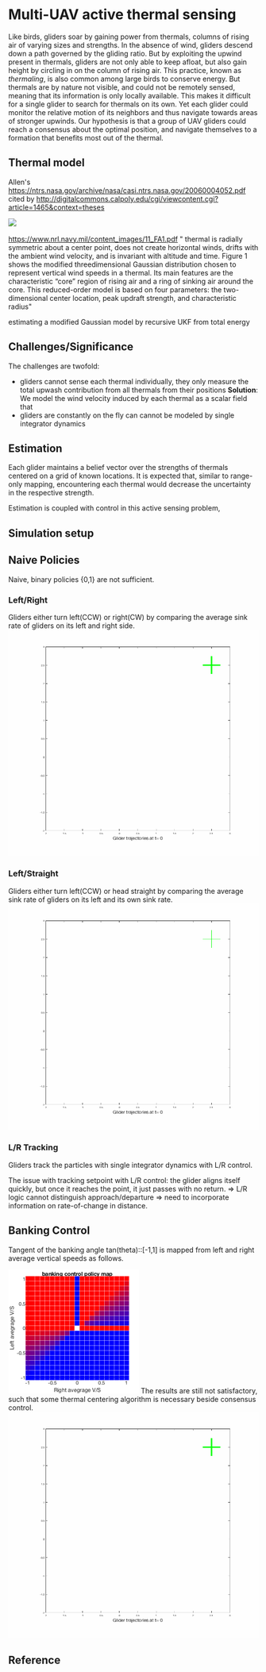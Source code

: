 
# Multi-UAV active thermal sensing

Like birds, gliders soar by gaining power from thermals, columns of rising air of varying sizes and strengths. 
In the absence of wind, gliders descend down a path governed by the gliding ratio. 
But by exploiting the upwind present in thermals, gliders are not only able to keep afloat, but also gain height by circling in on the column of rising air. 
This practice, known as *thermaling*, is also common among large birds to conserve energy. 
But thermals are by nature not visible, and could not be remotely sensed, meaning that its information is only locally available. 
This makes it difficult for a single glider to search for thermals on its own. 
Yet each glider could monitor the relative motion of its neighbors and thus navigate towards areas of stronger upwinds. Our hypothesis is that a group of UAV gliders could reach a consensus about the optimal position, and navigate themselves to a formation that benefits most out of the thermal.

## Thermal model
Allen's https://ntrs.nasa.gov/archive/nasa/casi.ntrs.nasa.gov/20060004052.pdf cited by
http://digitalcommons.calpoly.edu/cgi/viewcontent.cgi?article=1465&context=theses

![](http://campar.in.tum.de/twiki/pub/Chair/HaukeHeibelGaussianDerivatives/gauss2d00.png)

https://www.nrl.navy.mil/content_images/11_FA1.pdf
" thermal is radially symmetric about
a center point, does not create horizontal winds, drifts
with the ambient wind velocity, and is invariant with
altitude and time. Figure 1 shows the modified threedimensional
Gaussian distribution chosen to represent
vertical wind speeds in a thermal. Its main features
are the characteristic “core” region of rising air and a
ring of sinking air around the core. This reduced-order
model is based on four parameters: the two-dimensional
center location, peak updraft strength, and characteristic
radius"

estimating a modified Gaussian model by recursive UKF from total energy
 
## Challenges/Significance
The challenges are twofold:

- gliders cannot sense each thermal individually, they only measure the total upwash contribution from all thermals from their positions
__Solution__: We model the wind velocity induced by each thermal as a scalar field that
- gliders are constantly on the fly can cannot be modeled by single integrator dynamics

## Estimation
Each glider maintains a belief vector over the strengths of thermals centered on a grid of known locations. It is expected that, similar to range-only mapping, encountering each thermal would decrease the uncertainty in the respective strength.

Estimation is coupled with control in this active sensing problem,
## Simulation setup

## Naive Policies
Naive, binary policies {0,1} are not sufficient.
### Left/Right
Gliders either turn left(CCW) or right(CW) by comparing the average sink rate of gliders on its left and right side.
![](test41.gif)

### Left/Straight
Gliders either turn left(CCW) or head straight by comparing the average sink rate of gliders on its left and its own sink rate.
![](test42.gif)

### L/R Tracking
Gliders track the particles with single integrator dynamics with L/R control.

The issue with tracking setpoint with L/R control: the glider aligns itself quickly, but once it reaches the point, it just passes with no return. => L/R logic cannot distinguish approach/departure => need to incorporate information on rate-of-change in distance.

## Banking Control
Tangent of the banking angle tan(theta)::[-1,1] is mapped from left and right average vertical speeds as follows.

![bankmap](bankmap.png)
The results are still not satisfactory, such that some thermal centering algorithm is necessary beside consensus control.
![](bank4.gif)

## Reference
